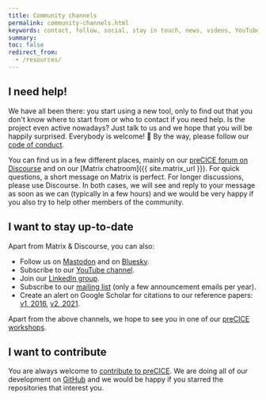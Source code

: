 ```yaml
---
title: Community channels
permalink: community-channels.html
keywords: contact, follow, social, stay in touch, news, videos, YouTube, Gitter, newsletter, newsfeed, mailing list, mastodon, bluesky
summary:
toc: false
redirect_from:
  - /resources/
---
```


<!-- markdownlint-disable-file MD026 -->
## I need help!

We have all been there: you start using a new tool, only to find out that you don't know where to start from or who to contact if you need help. Is the project even active nowadays? Just talk to us and we hope that you will be happily surprised. Everybody is welcome! 🤗 By the way, please follow our [code of conduct](https://github.com/precice/precice/blob/develop/CODE_OF_CONDUCT.md).

You can find us in a few different places, mainly on our [preCICE forum on Discourse](https://precice.discourse.group/) and on our [Matrix chatroom]({{ site.matrix_url }}). For quick questions, a short message on Matrix is perfect. For longer discussions, please use Discourse. In both cases, we will see and reply to your message as soon as we can (typically in a few hours) and we would be very happy if you also try to help other members of the community.

## I want to stay up-to-date

Apart from Matrix & Discourse, you can also:

- Follow us on [Mastodon](https://fosstodon.org/@precice) and on [Bluesky](https://bsky.app/profile/precice.org).
- Subscribe to our [YouTube channel](https://www.youtube.com/c/preCICECoupling/).
- Join our [LinkedIn group](https://www.linkedin.com/groups/9073912/).
- Subscribe to our [mailing list](https://mailman.informatik.uni-stuttgart.de/mailman/listinfo/precice) (only a few announcement emails per year).
- Create an alert on Google Scholar for citations to our reference papers: [v1, 2016](https://scholar.google.de/scholar?cites=5053469347483527186&as_sdt=2005&sciodt=0,5&hl=en), [v2, 2021](https://scholar.google.com/scholar?hl=en&cites=17974677460269868025).

Apart from the above channels, we hope to see you in one of our [preCICE workshops](precice-workshop.html).

## I want to contribute

You are always welcome to [contribute to preCICE](community-contribute-to-precice.html). We are doing all of our development on [GitHub](https://github.com/precice/) and we would be happy if you starred the repositories that interest you.
